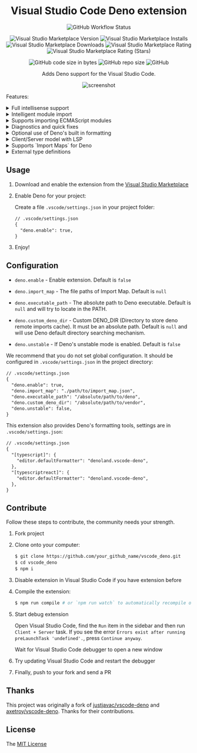 <div align="center">

# Visual Studio Code Deno extension

![GitHub Workflow Status](https://img.shields.io/github/workflow/status/denoland/vscode_deno/build)

![Visual Studio Marketplace Version](https://img.shields.io/visual-studio-marketplace/v/denoland.vscode-deno)
![Visual Studio Marketplace Installs](https://img.shields.io/visual-studio-marketplace/i/denoland.vscode-deno)
![Visual Studio Marketplace Downloads](https://img.shields.io/visual-studio-marketplace/d/denoland.vscode-deno)
![Visual Studio Marketplace Rating](https://img.shields.io/visual-studio-marketplace/r/denoland.vscode-deno)
![Visual Studio Marketplace Rating (Stars)](https://img.shields.io/visual-studio-marketplace/stars/denoland.vscode-deno)

![GitHub code size in bytes](https://img.shields.io/github/languages/code-size/denoland/vscode_deno)
![GitHub repo size](https://img.shields.io/github/repo-size/denoland/vscode_deno)
![GitHub](https://img.shields.io/github/license/denoland/vscode_deno)

Adds Deno support for the Visual Studio Code.

![screenshot](screenshot/screenshot.gif)

</div>

Features:

<details><summary>Full intellisense support</summary>

![Deno Support](screenshot/deno.gif)

</details>

<details><summary>Intelligent module import</summary>

![Import](screenshot/import.gif)

</details>

<details><summary>Supports importing ECMAScript modules</summary>

![Import](screenshot/ecma.gif)

</details>

<details><summary>Diagnostics and quick fixes</summary>

![Diagnostics](screenshot/diagnostics.gif)

</details>

<details><summary>Optional use of Deno's built in formatting</summary>

![Format](screenshot/format.gif)

</details>

<details><summary>Client/Server model with LSP</summary>

The extension separates Client/Server with LSP

This means that complicated problems are handled on the server-side

The extension won't block your Visual Studio Code

![Process](screenshot/process.png)

</details>

<details><summary>Supports `Import Maps` for Deno</summary>

![import_map](screenshot/import_map.gif)

</details>

<details><summary>External type definitions</summary>

The extension supports the following ways to load external declaration files

> These are all supported by Deno

1. Compiler hint

```ts
// @deno-types="./foo.d.ts"
import { foo } from "./foo.js";
```

see [example](/examples/compile-hint/mod.ts)

2. `Triple-slash` reference directive

```ts
/// <reference types="https://raw.githubusercontent.com/date-fns/date-fns/master/typings.d.ts" />

import { format } from "https://deno.land/x/date_fns/index.js";

format(new Date(), "yyyy/MM/DD");
```

see [example](/examples/react/mod.tsx)

3. `X-TypeScript-Types` custom header

```ts
import { array } from "https://cdn.pika.dev/fp-ts";

const M = array.getMonoid<number>();
console.log("concat Array", M.concat([1, 2], [2, 3]));
```

</details>

## Usage

1. Download and enable the extension from the [Visual Studio Marketplace](https://marketplace.visualstudio.com/items?itemName=denoland.vscode-deno)

2. Enable Deno for your project:

   Create a file `.vscode/settings.json` in your project folder:

   ```json5
   // .vscode/settings.json
   {
     "deno.enable": true,
   }
   ```

3. Enjoy!

## Configuration

- `deno.enable` - Enable extension. Default is `false`

- `deno.import_map` - The file paths of Import Map. Default is `null`

- `deno.executable_path` - The absolute path to Deno executable. Default is `null` and will try to locate in the PATH.

- `deno.custom_deno_dir` - Custom DENO_DIR (Directory to store deno remote imports cache). It must be an absolute path. Default is `null` and will use Deno default directory searching mechanism.

- `deno.unstable` - If Deno's unstable mode is enabled. Default is `false`

We recommend that you do not set global configuration. It should be configured in `.vscode/settings.json` in the project directory:

```json5
// .vscode/settings.json
{
  "deno.enable": true,
  "deno.import_map": "./path/to/import_map.json",
  "deno.executable_path": "/absolute/path/to/deno",
  "deno.custom_deno_dir": "/absolute/path/to/vendor",
  "deno.unstable": false,
}
```

This extension also provides Deno's formatting tools, settings are in `.vscode/settings.json`:

```json5
// .vscode/settings.json
{
  "[typescript]": {
    "editor.defaultFormatter": "denoland.vscode-deno",
  },
  "[typescriptreact]": {
    "editor.defaultFormatter": "denoland.vscode-deno",
  },
}
```

## Contribute

Follow these steps to contribute, the community needs your strength.

1. Fork project

2. Clone onto your computer:

   ```bash
   $ git clone https://github.com/your_github_name/vscode_deno.git
   $ cd vscode_deno
   $ npm i
   ```

3. Disable extension in Visual Studio Code if you have extension before

4. Compile the extension:

   ```bash
   $ npm run compile # or `npm run watch` to automatically recompile on changes
   ```

5. Start debug extension

   Open Visual Studio Code, find the `Run` item in the sidebar
   and then run `Client + Server` task. If you see the error `Errors exist after running preLaunchTask 'undefined'.`, press `Continue anyway`.

   Wait for Visual Studio Code debugger to open a new window

6. Try updating Visual Studio Code and restart the debugger

7. Finally, push to your fork and send a PR

## Thanks

This project was originally a fork of [justjavac/vscode-deno](https://github.com/justjavac/vscode-deno) and
[axetroy/vscode-deno](https://github.com/axetroy/vscode-deno). Thanks for their contributions.

## License

The [MIT License](LICENSE)
